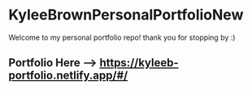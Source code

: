 # KyleeBrownPersonalPortfolioNew
Welcome to my personal portfolio repo! thank you for stopping by :)

## Portfolio Here --> https://kyleeb-portfolio.netlify.app/#/
